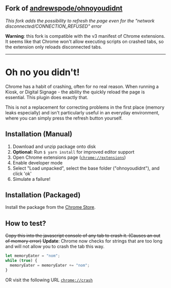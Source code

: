 ## Fork of [andrewspode/ohnoyoudidnt](https://github.com/andrewspode/ohnoyoudidnt)

_This fork adds the possibility to refresh the page even for the "network disconnected/CONNECTION_REFUSED" error_

**Warning**: this fork is compatible with the v3 manifest of Chrome extensions. It seems like that Chrome won't allow executing scripts on crashed tabs, so the extension only reloads disconnected tabs.

---

# Oh no you didn't!

Chrome has a habit of crashing, often for no real reason. When running a Kiosk, or Digital Signage - the ability the quickly reload the page is essential. This plugin does exactly that.

This is not a replacement for correcting problems in the first place (memory leaks especially) and isn't particularly useful in an everyday environment, where you can simply press the refresh button yourself.

## Installation (Manual)

1. Download and unzip package onto disk
2. **Optional:** Run `$ yarn install` for improved editor support
3. Open Chrome extensions page ([`chrome://extensions`](chrome://extensions))
4. Enable developer mode
5. Select "Load unpacked", select the base folder ("ohnoyoudidnt"), and click 'ok'
6. Simulate a failure!

## Installation (Packaged)

Install the package from the [Chrome Store](https://chrome.google.com/webstore/detail/oh-no-you-didnt/acdablfhjbhkjbcifldncdkmlophfgda?hl=en).

## How to test?

~~Copy this into the javascript console of any tab to crash it. (Causes an out of memory error)~~
**Update**: Chrome now checks for strings that are too long and will not allow you to crash the tab this way.

```js
let memoryEater = "nom";
while (true) {
  memoryEater = memoryEater += "nom";
}
```

OR visit the following URL [`chrome://crash`](chrome://crash)
